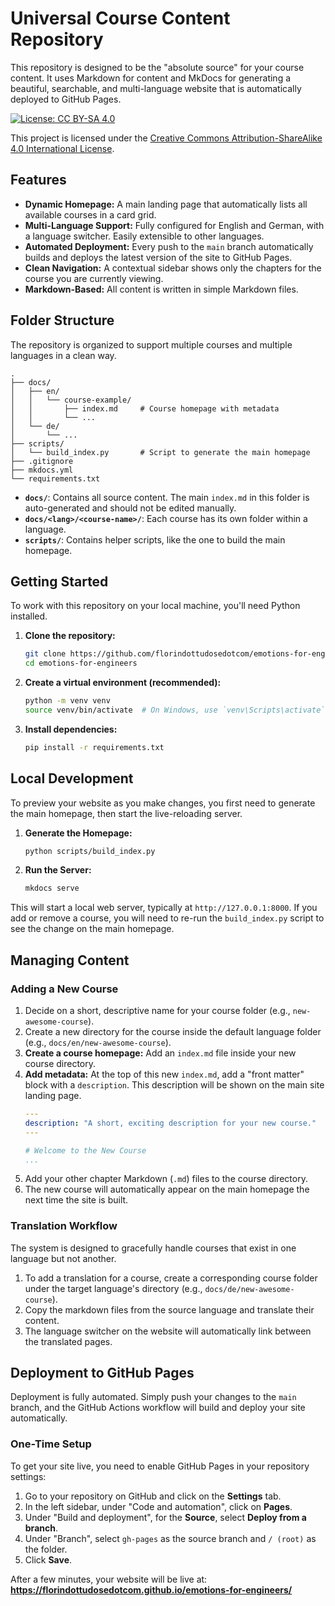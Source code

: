 # Universal Course Content Repository

This repository is designed to be the "absolute source" for your course content. It uses Markdown for content and MkDocs for generating a beautiful, searchable, and multi-language website that is automatically deployed to GitHub Pages.

[![License: CC BY-SA 4.0](https://licensebuttons.net/l/by-sa/4.0/88x31.png)](https://creativecommons.org/licenses/by-sa/4.0/)

This project is licensed under the [Creative Commons Attribution-ShareAlike 4.0 International License](./LICENSE).

## Features
- **Dynamic Homepage:** A main landing page that automatically lists all available courses in a card grid.
- **Multi-Language Support:** Fully configured for English and German, with a language switcher. Easily extensible to other languages.
- **Automated Deployment:** Every push to the `main` branch automatically builds and deploys the latest version of the site to GitHub Pages.
- **Clean Navigation:** A contextual sidebar shows only the chapters for the course you are currently viewing.
- **Markdown-Based:** All content is written in simple Markdown files.

## Folder Structure

The repository is organized to support multiple courses and multiple languages in a clean way.

```
.
├── docs/
│   ├── en/
│   │   └── course-example/
│   │       ├── index.md     # Course homepage with metadata
│   │       └── ...
│   └── de/
│       └── ...
├── scripts/
│   └── build_index.py       # Script to generate the main homepage
├── .gitignore
├── mkdocs.yml
└── requirements.txt
```

- **`docs/`**: Contains all source content. The main `index.md` in this folder is auto-generated and should not be edited manually.
- **`docs/<lang>/<course-name>/`**: Each course has its own folder within a language.
- **`scripts/`**: Contains helper scripts, like the one to build the main homepage.

## Getting Started

To work with this repository on your local machine, you'll need Python installed.

1.  **Clone the repository:**
    ```bash
    git clone https://github.com/florindottudosedotcom/emotions-for-engineers.git
    cd emotions-for-engineers
    ```

2.  **Create a virtual environment (recommended):**
    ```bash
    python -m venv venv
    source venv/bin/activate  # On Windows, use `venv\Scripts\activate`
    ```

3.  **Install dependencies:**
    ```bash
    pip install -r requirements.txt
    ```

## Local Development

To preview your website as you make changes, you first need to generate the main homepage, then start the live-reloading server.

1.  **Generate the Homepage:**
    ```bash
    python scripts/build_index.py
    ```
2.  **Run the Server:**
    ```bash
    mkdocs serve
    ```

This will start a local web server, typically at `http://127.0.0.1:8000`. If you add or remove a course, you will need to re-run the `build_index.py` script to see the change on the main homepage.

## Managing Content

### Adding a New Course

1.  Decide on a short, descriptive name for your course folder (e.g., `new-awesome-course`).
2.  Create a new directory for the course inside the default language folder (e.g., `docs/en/new-awesome-course`).
3.  **Create a course homepage:** Add an `index.md` file inside your new course directory.
4.  **Add metadata:** At the top of this new `index.md`, add a "front matter" block with a `description`. This description will be shown on the main site landing page.
    ```yaml
    ---
    description: "A short, exciting description for your new course."
    ---

    # Welcome to the New Course
    ...
    ```
5.  Add your other chapter Markdown (`.md`) files to the course directory.
6.  The new course will automatically appear on the main homepage the next time the site is built.

### Translation Workflow

The system is designed to gracefully handle courses that exist in one language but not another.

1.  To add a translation for a course, create a corresponding course folder under the target language's directory (e.g., `docs/de/new-awesome-course`).
2.  Copy the markdown files from the source language and translate their content.
3.  The language switcher on the website will automatically link between the translated pages.

## Deployment to GitHub Pages

Deployment is fully automated. Simply push your changes to the `main` branch, and the GitHub Actions workflow will build and deploy your site automatically.

### One-Time Setup
To get your site live, you need to enable GitHub Pages in your repository settings:

1.  Go to your repository on GitHub and click on the **Settings** tab.
2.  In the left sidebar, under "Code and automation", click on **Pages**.
3.  Under "Build and deployment", for the **Source**, select **Deploy from a branch**.
4.  Under "Branch", select `gh-pages` as the source branch and `/ (root)` as the folder.
5.  Click **Save**.

After a few minutes, your website will be live at: **https://florindottudosedotcom.github.io/emotions-for-engineers/**
